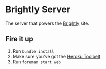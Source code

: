 # Brightly Server

The server that powers the [Brightly](https://github.com/superhighfives/brightly) site.

## Fire it up
1. Run `bundle install`
2. Make sure you've got the [Heroku Toolbelt](https://toolbelt.heroku.com/)
3. Run `foreman start web`
